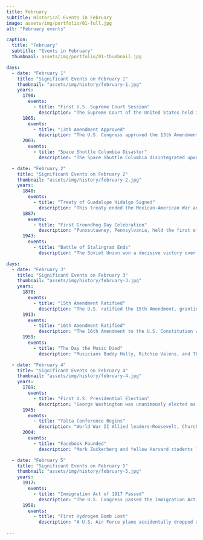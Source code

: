```yaml
---
title: February
subtitle: Historical Events in February
image: assets/img/portfolio/01-full.jpg
alt: "February events"

caption:
  title: "February"
  subtitle: "Events in February"
  thumbnail: assets/img/portfolio/01-thumbnail.jpg

days:
  - date: "February 1"
    title: "Significant Events on February 1"
    thumbnail: "assets/img/history/february-1.jpg"
    years:
      1790:
        events:
          - title: "First U.S. Supreme Court Session"
            description: "The Supreme Court of the United States held its first session in New York City, marking the beginning of the highest judicial authority in the country."
      1865:
        events:
          - title: "13th Amendment Approved"
            description: "The U.S. Congress approved the 13th Amendment to the Constitution, which abolished slavery."
      2003:
        events:
          - title: "Space Shuttle Columbia Disaster"
            description: "The Space Shuttle Columbia disintegrated upon reentry, killing all seven astronauts on board."

  - date: "February 2"
    title: "Significant Events on February 2"
    thumbnail: "assets/img/history/february-2.jpg"
    years:
      1848:
        events:
          - title: "Treaty of Guadalupe Hidalgo Signed"
            description: "This treaty ended the Mexican-American War and resulted in the U.S. acquiring territories including California, Arizona, and New Mexico."
      1887:
        events:
          - title: "First Groundhog Day Celebration"
            description: "Punxsutawney, Pennsylvania, held the first official Groundhog Day, a tradition that continues to this day."
      1943:
        events:
          - title: "Battle of Stalingrad Ends"
            description: "The Soviet Union won a decisive victory over Nazi Germany in one of the bloodiest battles in history, marking a turning point in World War II."

days:
  - date: "February 3"
    title: "Significant Events on February 3"
    thumbnail: "assets/img/history/february-3.jpg"
    years:
      1870:
        events:
          - title: "15th Amendment Ratified"
            description: "The U.S. ratified the 15th Amendment, granting African American men the right to vote."
      1913:
        events:
          - title: "16th Amendment Ratified"
            description: "The 16th Amendment to the U.S. Constitution was ratified, allowing Congress to levy an income tax."
      1959:
        events:
          - title: "The Day the Music Died"
            description: "Musicians Buddy Holly, Ritchie Valens, and The Big Bopper died in a plane crash in Iowa."

  - date: "February 4"
    title: "Significant Events on February 4"
    thumbnail: "assets/img/history/february-4.jpg"
    years:
      1789:
        events:
          - title: "First U.S. Presidential Election"
            description: "George Washington was unanimously elected as the first President of the United States by the Electoral College."
      1945:
        events:
          - title: "Yalta Conference Begins"
            description: "World War II Allied leaders—Roosevelt, Churchill, and Stalin—met at Yalta to discuss post-war Europe."
      2004:
        events:
          - title: "Facebook Founded"
            description: "Mark Zuckerberg and fellow Harvard students launched Facebook, which became a major social media platform."

  - date: "February 5"
    title: "Significant Events on February 5"
    thumbnail: "assets/img/history/february-5.jpg"
    years:
      1917:
        events:
          - title: "Immigration Act of 1917 Passed"
            description: "The U.S. Congress passed the Immigration Act, imposing literacy tests and restrictions on immigrants from Asia."
      1958:
        events:
          - title: "First Hydrogen Bomb Lost"
            description: "A U.S. Air Force plane accidentally dropped a hydrogen bomb off the coast of Georgia, which was never recovered."
 
---
```



